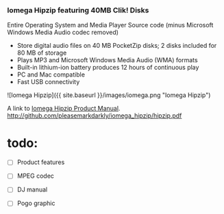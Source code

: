 ### Iomega Hipzip featuring 40MB Clik! Disks

Entire Operating System and Media Player Source code (minus Microsoft Windows Media Audio codec removed)

* Store digital audio files on 40 MB PocketZip disks; 2 disks included for 80 MB of storage
* Plays MP3 and Microsoft Windows Media Audio (WMA) formats
* Built-in lithium-ion battery produces 12 hours of continuous play
* PC and Mac compatible
* Fast USB connectivity

![Iomega Hipzip]({{ site.baseurl }}/images/iomega.png "Iomega Hipzip")

A link to [Iomega Hipzip Product Manual](http://github.com/pleasemarkdarkly/iomega_hipzip/hipzip.pdf). <http://github.com/pleasemarkdarkly/iomega_hipzip/hipzip.pdf>

# todo:
* [ ] Product features
* [ ] MPEG codec
* [ ] DJ manual
* [ ] Pogo graphic

